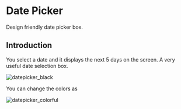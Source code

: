 # Date Picker

Design friendly date picker box.

## Introduction

You select a date and it displays the next 5 days on the screen. A very useful date selection box.



![datepicker_black](https://github.com/yildirimbhdr/customDatePicker/blob/features/readme_development/github/Ekran%20Al%C4%B1nt%C4%B1s%C4%B1.PNG?raw=true)

You can change the colors as

![datepicker_colorful](https://github.com/yildirimbhdr/customDatePicker/blob/features/readme_development/github/date_oicker.PNG?raw=true)


